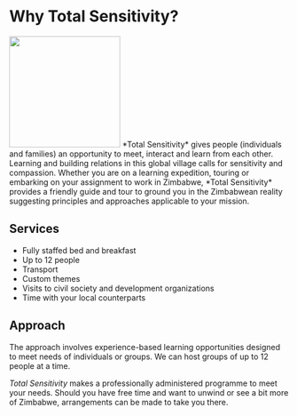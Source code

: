 # Why Total Sensitivity?

<img src="/assets/images/two_people_closeup.jpg" class="right thumb" width="200px">
*Total Sensitivity* gives people (individuals and families) an opportunity to meet, interact and learn from each other. Learning and building relations in this global village calls for sensitivity and compassion. Whether you are on a learning expedition, touring or embarking on your assignment to work in Zimbabwe, *Total Sensitivity* provides a friendly guide and tour to ground you in the Zimbabwean reality suggesting principles and approaches applicable to your mission.

## Services

- Fully staffed bed and breakfast
- Up to 12 people
- Transport
- Custom themes
- Visits to civil society and development organizations
- Time with your local counterparts

## Approach

The approach involves experience-based learning opportunities designed to meet needs of individuals or groups. We can host groups of up to 12 people at a time.

*Total Sensitivity* makes a professionally administered programme to meet your needs. Should you have free time and want to unwind or see a bit more of Zimbabwe, arrangements can be made to take you there.